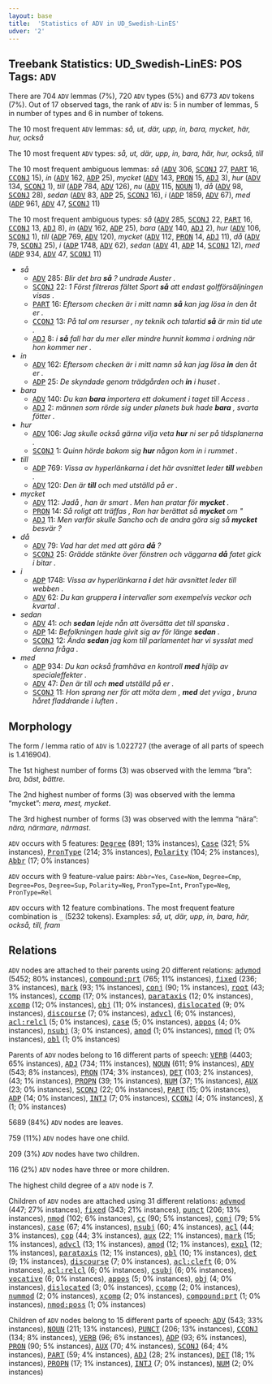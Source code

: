 ```yaml
---
layout: base
title:  'Statistics of ADV in UD_Swedish-LinES'
udver: '2'
---
```


## Treebank Statistics: UD_Swedish-LinES: POS Tags: `ADV`

There are 704 `ADV` lemmas (7%), 720 `ADV` types (5%) and 6773 `ADV` tokens (7%).
Out of 17 observed tags, the rank of `ADV` is: 5 in number of lemmas, 5 in number of types and 6 in number of tokens.

The 10 most frequent `ADV` lemmas: <em>så, ut, där, upp, in, bara, mycket, här, hur, också</em>

The 10 most frequent `ADV` types:  <em>så, ut, där, upp, in, bara, här, hur, också, till</em>

The 10 most frequent ambiguous lemmas: <em>så</em> (<tt><a href="sv_lines-pos-ADV.html">ADV</a></tt> 306, <tt><a href="sv_lines-pos-SCONJ.html">SCONJ</a></tt> 27, <tt><a href="sv_lines-pos-PART.html">PART</a></tt> 16, <tt><a href="sv_lines-pos-CCONJ.html">CCONJ</a></tt> 15), <em>in</em> (<tt><a href="sv_lines-pos-ADV.html">ADV</a></tt> 162, <tt><a href="sv_lines-pos-ADP.html">ADP</a></tt> 25), <em>mycket</em> (<tt><a href="sv_lines-pos-ADV.html">ADV</a></tt> 143, <tt><a href="sv_lines-pos-PRON.html">PRON</a></tt> 15, <tt><a href="sv_lines-pos-ADJ.html">ADJ</a></tt> 3), <em>hur</em> (<tt><a href="sv_lines-pos-ADV.html">ADV</a></tt> 134, <tt><a href="sv_lines-pos-SCONJ.html">SCONJ</a></tt> 1), <em>till</em> (<tt><a href="sv_lines-pos-ADP.html">ADP</a></tt> 784, <tt><a href="sv_lines-pos-ADV.html">ADV</a></tt> 126), <em>nu</em> (<tt><a href="sv_lines-pos-ADV.html">ADV</a></tt> 115, <tt><a href="sv_lines-pos-NOUN.html">NOUN</a></tt> 1), <em>då</em> (<tt><a href="sv_lines-pos-ADV.html">ADV</a></tt> 98, <tt><a href="sv_lines-pos-SCONJ.html">SCONJ</a></tt> 28), <em>sedan</em> (<tt><a href="sv_lines-pos-ADV.html">ADV</a></tt> 83, <tt><a href="sv_lines-pos-ADP.html">ADP</a></tt> 25, <tt><a href="sv_lines-pos-SCONJ.html">SCONJ</a></tt> 16), <em>i</em> (<tt><a href="sv_lines-pos-ADP.html">ADP</a></tt> 1859, <tt><a href="sv_lines-pos-ADV.html">ADV</a></tt> 67), <em>med</em> (<tt><a href="sv_lines-pos-ADP.html">ADP</a></tt> 961, <tt><a href="sv_lines-pos-ADV.html">ADV</a></tt> 47, <tt><a href="sv_lines-pos-SCONJ.html">SCONJ</a></tt> 11)

The 10 most frequent ambiguous types:  <em>så</em> (<tt><a href="sv_lines-pos-ADV.html">ADV</a></tt> 285, <tt><a href="sv_lines-pos-SCONJ.html">SCONJ</a></tt> 22, <tt><a href="sv_lines-pos-PART.html">PART</a></tt> 16, <tt><a href="sv_lines-pos-CCONJ.html">CCONJ</a></tt> 13, <tt><a href="sv_lines-pos-ADJ.html">ADJ</a></tt> 8), <em>in</em> (<tt><a href="sv_lines-pos-ADV.html">ADV</a></tt> 162, <tt><a href="sv_lines-pos-ADP.html">ADP</a></tt> 25), <em>bara</em> (<tt><a href="sv_lines-pos-ADV.html">ADV</a></tt> 140, <tt><a href="sv_lines-pos-ADJ.html">ADJ</a></tt> 2), <em>hur</em> (<tt><a href="sv_lines-pos-ADV.html">ADV</a></tt> 106, <tt><a href="sv_lines-pos-SCONJ.html">SCONJ</a></tt> 1), <em>till</em> (<tt><a href="sv_lines-pos-ADP.html">ADP</a></tt> 769, <tt><a href="sv_lines-pos-ADV.html">ADV</a></tt> 120), <em>mycket</em> (<tt><a href="sv_lines-pos-ADV.html">ADV</a></tt> 112, <tt><a href="sv_lines-pos-PRON.html">PRON</a></tt> 14, <tt><a href="sv_lines-pos-ADJ.html">ADJ</a></tt> 11), <em>då</em> (<tt><a href="sv_lines-pos-ADV.html">ADV</a></tt> 79, <tt><a href="sv_lines-pos-SCONJ.html">SCONJ</a></tt> 25), <em>i</em> (<tt><a href="sv_lines-pos-ADP.html">ADP</a></tt> 1748, <tt><a href="sv_lines-pos-ADV.html">ADV</a></tt> 62), <em>sedan</em> (<tt><a href="sv_lines-pos-ADV.html">ADV</a></tt> 41, <tt><a href="sv_lines-pos-ADP.html">ADP</a></tt> 14, <tt><a href="sv_lines-pos-SCONJ.html">SCONJ</a></tt> 12), <em>med</em> (<tt><a href="sv_lines-pos-ADP.html">ADP</a></tt> 934, <tt><a href="sv_lines-pos-ADV.html">ADV</a></tt> 47, <tt><a href="sv_lines-pos-SCONJ.html">SCONJ</a></tt> 11)


* <em>så</em>
  * <tt><a href="sv_lines-pos-ADV.html">ADV</a></tt> 285: <em>Blir det bra <b>så</b> ? undrade Auster .</em>
  * <tt><a href="sv_lines-pos-SCONJ.html">SCONJ</a></tt> 22: <em>1 Först filtreras fältet Sport <b>så</b> att endast golfförsäljningen visas .</em>
  * <tt><a href="sv_lines-pos-PART.html">PART</a></tt> 16: <em>Eftersom checken är i mitt namn <b>så</b> kan jag lösa in den åt er .</em>
  * <tt><a href="sv_lines-pos-CCONJ.html">CCONJ</a></tt> 13: <em>På tal om resurser , ny teknik och talartid <b>så</b> är min tid ute .</em>
  * <tt><a href="sv_lines-pos-ADJ.html">ADJ</a></tt> 8: <em>i <b>så</b> fall har du mer eller mindre hunnit komma i ordning när hon kommer ner .</em>
* <em>in</em>
  * <tt><a href="sv_lines-pos-ADV.html">ADV</a></tt> 162: <em>Eftersom checken är i mitt namn så kan jag lösa <b>in</b> den åt er .</em>
  * <tt><a href="sv_lines-pos-ADP.html">ADP</a></tt> 25: <em>De skyndade genom trädgården och <b>in</b> i huset .</em>
* <em>bara</em>
  * <tt><a href="sv_lines-pos-ADV.html">ADV</a></tt> 140: <em>Du kan <b>bara</b> importera ett dokument i taget till Access .</em>
  * <tt><a href="sv_lines-pos-ADJ.html">ADJ</a></tt> 2: <em>männen som rörde sig under planets buk hade <b>bara</b> , svarta fötter .</em>
* <em>hur</em>
  * <tt><a href="sv_lines-pos-ADV.html">ADV</a></tt> 106: <em>Jag skulle också gärna vilja veta <b>hur</b> ni ser på tidsplanerna .</em>
  * <tt><a href="sv_lines-pos-SCONJ.html">SCONJ</a></tt> 1: <em>Quinn hörde bakom sig <b>hur</b> någon kom in i rummet .</em>
* <em>till</em>
  * <tt><a href="sv_lines-pos-ADP.html">ADP</a></tt> 769: <em>Vissa av hyperlänkarna i det här avsnittet leder <b>till</b> webben .</em>
  * <tt><a href="sv_lines-pos-ADV.html">ADV</a></tt> 120: <em>Den är <b>till</b> och med utställd på er .</em>
* <em>mycket</em>
  * <tt><a href="sv_lines-pos-ADV.html">ADV</a></tt> 112: <em>Jadå , han är smart . Men han pratar för <b>mycket</b> .</em>
  * <tt><a href="sv_lines-pos-PRON.html">PRON</a></tt> 14: <em>Så roligt att träffas , Ron har berättat så <b>mycket</b> om "</em>
  * <tt><a href="sv_lines-pos-ADJ.html">ADJ</a></tt> 11: <em>Men varför skulle Sancho och de andra göra sig så <b>mycket</b> besvär ?</em>
* <em>då</em>
  * <tt><a href="sv_lines-pos-ADV.html">ADV</a></tt> 79: <em>Vad har det med att göra <b>då</b> ?</em>
  * <tt><a href="sv_lines-pos-SCONJ.html">SCONJ</a></tt> 25: <em>Grädde stänkte över fönstren och väggarna <b>då</b> fatet gick i bitar .</em>
* <em>i</em>
  * <tt><a href="sv_lines-pos-ADP.html">ADP</a></tt> 1748: <em>Vissa av hyperlänkarna <b>i</b> det här avsnittet leder till webben .</em>
  * <tt><a href="sv_lines-pos-ADV.html">ADV</a></tt> 62: <em>Du kan gruppera <b>i</b> intervaller som exempelvis veckor och kvartal .</em>
* <em>sedan</em>
  * <tt><a href="sv_lines-pos-ADV.html">ADV</a></tt> 41: <em>och <b>sedan</b> lejde nån att översätta det till spanska .</em>
  * <tt><a href="sv_lines-pos-ADP.html">ADP</a></tt> 14: <em>Befolkningen hade givit sig av för länge <b>sedan</b> .</em>
  * <tt><a href="sv_lines-pos-SCONJ.html">SCONJ</a></tt> 12: <em>Ända <b>sedan</b> jag kom till parlamentet har vi sysslat med denna fråga .</em>
* <em>med</em>
  * <tt><a href="sv_lines-pos-ADP.html">ADP</a></tt> 934: <em>Du kan också framhäva en kontroll <b>med</b> hjälp av specialeffekter .</em>
  * <tt><a href="sv_lines-pos-ADV.html">ADV</a></tt> 47: <em>Den är till och <b>med</b> utställd på er .</em>
  * <tt><a href="sv_lines-pos-SCONJ.html">SCONJ</a></tt> 11: <em>Hon sprang ner för att möta dem , <b>med</b> det yviga , bruna håret fladdrande i luften .</em>

## Morphology

The form / lemma ratio of `ADV` is 1.022727 (the average of all parts of speech is 1.416904).

The 1st highest number of forms (3) was observed with the lemma “bra”: <em>bra, bäst, bättre</em>.

The 2nd highest number of forms (3) was observed with the lemma “mycket”: <em>mera, mest, mycket</em>.

The 3rd highest number of forms (3) was observed with the lemma “nära”: <em>nära, närmare, närmast</em>.

`ADV` occurs with 5 features: <tt><a href="sv_lines-feat-Degree.html">Degree</a></tt> (891; 13% instances), <tt><a href="sv_lines-feat-Case.html">Case</a></tt> (321; 5% instances), <tt><a href="sv_lines-feat-PronType.html">PronType</a></tt> (214; 3% instances), <tt><a href="sv_lines-feat-Polarity.html">Polarity</a></tt> (104; 2% instances), <tt><a href="sv_lines-feat-Abbr.html">Abbr</a></tt> (17; 0% instances)

`ADV` occurs with 9 feature-value pairs: `Abbr=Yes`, `Case=Nom`, `Degree=Cmp`, `Degree=Pos`, `Degree=Sup`, `Polarity=Neg`, `PronType=Int`, `PronType=Neg`, `PronType=Rel`

`ADV` occurs with 12 feature combinations.
The most frequent feature combination is `_` (5232 tokens).
Examples: <em>så, ut, där, upp, in, bara, här, också, till, fram</em>


## Relations

`ADV` nodes are attached to their parents using 20 different relations: <tt><a href="sv_lines-dep-advmod.html">advmod</a></tt> (5452; 80% instances), <tt><a href="sv_lines-dep-compound-prt.html">compound:prt</a></tt> (765; 11% instances), <tt><a href="sv_lines-dep-fixed.html">fixed</a></tt> (236; 3% instances), <tt><a href="sv_lines-dep-mark.html">mark</a></tt> (93; 1% instances), <tt><a href="sv_lines-dep-conj.html">conj</a></tt> (90; 1% instances), <tt><a href="sv_lines-dep-root.html">root</a></tt> (43; 1% instances), <tt><a href="sv_lines-dep-ccomp.html">ccomp</a></tt> (17; 0% instances), <tt><a href="sv_lines-dep-parataxis.html">parataxis</a></tt> (12; 0% instances), <tt><a href="sv_lines-dep-xcomp.html">xcomp</a></tt> (12; 0% instances), <tt><a href="sv_lines-dep-obj.html">obj</a></tt> (11; 0% instances), <tt><a href="sv_lines-dep-dislocated.html">dislocated</a></tt> (9; 0% instances), <tt><a href="sv_lines-dep-discourse.html">discourse</a></tt> (7; 0% instances), <tt><a href="sv_lines-dep-advcl.html">advcl</a></tt> (6; 0% instances), <tt><a href="sv_lines-dep-acl-relcl.html">acl:relcl</a></tt> (5; 0% instances), <tt><a href="sv_lines-dep-case.html">case</a></tt> (5; 0% instances), <tt><a href="sv_lines-dep-appos.html">appos</a></tt> (4; 0% instances), <tt><a href="sv_lines-dep-nsubj.html">nsubj</a></tt> (3; 0% instances), <tt><a href="sv_lines-dep-amod.html">amod</a></tt> (1; 0% instances), <tt><a href="sv_lines-dep-nmod.html">nmod</a></tt> (1; 0% instances), <tt><a href="sv_lines-dep-obl.html">obl</a></tt> (1; 0% instances)

Parents of `ADV` nodes belong to 16 different parts of speech: <tt><a href="sv_lines-pos-VERB.html">VERB</a></tt> (4403; 65% instances), <tt><a href="sv_lines-pos-ADJ.html">ADJ</a></tt> (734; 11% instances), <tt><a href="sv_lines-pos-NOUN.html">NOUN</a></tt> (611; 9% instances), <tt><a href="sv_lines-pos-ADV.html">ADV</a></tt> (543; 8% instances), <tt><a href="sv_lines-pos-PRON.html">PRON</a></tt> (174; 3% instances), <tt><a href="sv_lines-pos-DET.html">DET</a></tt> (103; 2% instances),  (43; 1% instances), <tt><a href="sv_lines-pos-PROPN.html">PROPN</a></tt> (39; 1% instances), <tt><a href="sv_lines-pos-NUM.html">NUM</a></tt> (37; 1% instances), <tt><a href="sv_lines-pos-AUX.html">AUX</a></tt> (23; 0% instances), <tt><a href="sv_lines-pos-SCONJ.html">SCONJ</a></tt> (22; 0% instances), <tt><a href="sv_lines-pos-PART.html">PART</a></tt> (15; 0% instances), <tt><a href="sv_lines-pos-ADP.html">ADP</a></tt> (14; 0% instances), <tt><a href="sv_lines-pos-INTJ.html">INTJ</a></tt> (7; 0% instances), <tt><a href="sv_lines-pos-CCONJ.html">CCONJ</a></tt> (4; 0% instances), <tt><a href="sv_lines-pos-X.html">X</a></tt> (1; 0% instances)

5689 (84%) `ADV` nodes are leaves.

759 (11%) `ADV` nodes have one child.

209 (3%) `ADV` nodes have two children.

116 (2%) `ADV` nodes have three or more children.

The highest child degree of a `ADV` node is 7.

Children of `ADV` nodes are attached using 31 different relations: <tt><a href="sv_lines-dep-advmod.html">advmod</a></tt> (447; 27% instances), <tt><a href="sv_lines-dep-fixed.html">fixed</a></tt> (343; 21% instances), <tt><a href="sv_lines-dep-punct.html">punct</a></tt> (206; 13% instances), <tt><a href="sv_lines-dep-nmod.html">nmod</a></tt> (102; 6% instances), <tt><a href="sv_lines-dep-cc.html">cc</a></tt> (90; 5% instances), <tt><a href="sv_lines-dep-conj.html">conj</a></tt> (79; 5% instances), <tt><a href="sv_lines-dep-case.html">case</a></tt> (67; 4% instances), <tt><a href="sv_lines-dep-nsubj.html">nsubj</a></tt> (60; 4% instances), <tt><a href="sv_lines-dep-acl.html">acl</a></tt> (44; 3% instances), <tt><a href="sv_lines-dep-cop.html">cop</a></tt> (44; 3% instances), <tt><a href="sv_lines-dep-aux.html">aux</a></tt> (22; 1% instances), <tt><a href="sv_lines-dep-mark.html">mark</a></tt> (15; 1% instances), <tt><a href="sv_lines-dep-advcl.html">advcl</a></tt> (13; 1% instances), <tt><a href="sv_lines-dep-amod.html">amod</a></tt> (12; 1% instances), <tt><a href="sv_lines-dep-expl.html">expl</a></tt> (12; 1% instances), <tt><a href="sv_lines-dep-parataxis.html">parataxis</a></tt> (12; 1% instances), <tt><a href="sv_lines-dep-obl.html">obl</a></tt> (10; 1% instances), <tt><a href="sv_lines-dep-det.html">det</a></tt> (9; 1% instances), <tt><a href="sv_lines-dep-discourse.html">discourse</a></tt> (7; 0% instances), <tt><a href="sv_lines-dep-acl-cleft.html">acl:cleft</a></tt> (6; 0% instances), <tt><a href="sv_lines-dep-acl-relcl.html">acl:relcl</a></tt> (6; 0% instances), <tt><a href="sv_lines-dep-csubj.html">csubj</a></tt> (6; 0% instances), <tt><a href="sv_lines-dep-vocative.html">vocative</a></tt> (6; 0% instances), <tt><a href="sv_lines-dep-appos.html">appos</a></tt> (5; 0% instances), <tt><a href="sv_lines-dep-obj.html">obj</a></tt> (4; 0% instances), <tt><a href="sv_lines-dep-dislocated.html">dislocated</a></tt> (3; 0% instances), <tt><a href="sv_lines-dep-ccomp.html">ccomp</a></tt> (2; 0% instances), <tt><a href="sv_lines-dep-nummod.html">nummod</a></tt> (2; 0% instances), <tt><a href="sv_lines-dep-xcomp.html">xcomp</a></tt> (2; 0% instances), <tt><a href="sv_lines-dep-compound-prt.html">compound:prt</a></tt> (1; 0% instances), <tt><a href="sv_lines-dep-nmod-poss.html">nmod:poss</a></tt> (1; 0% instances)

Children of `ADV` nodes belong to 15 different parts of speech: <tt><a href="sv_lines-pos-ADV.html">ADV</a></tt> (543; 33% instances), <tt><a href="sv_lines-pos-NOUN.html">NOUN</a></tt> (211; 13% instances), <tt><a href="sv_lines-pos-PUNCT.html">PUNCT</a></tt> (206; 13% instances), <tt><a href="sv_lines-pos-CCONJ.html">CCONJ</a></tt> (134; 8% instances), <tt><a href="sv_lines-pos-VERB.html">VERB</a></tt> (96; 6% instances), <tt><a href="sv_lines-pos-ADP.html">ADP</a></tt> (93; 6% instances), <tt><a href="sv_lines-pos-PRON.html">PRON</a></tt> (90; 5% instances), <tt><a href="sv_lines-pos-AUX.html">AUX</a></tt> (70; 4% instances), <tt><a href="sv_lines-pos-SCONJ.html">SCONJ</a></tt> (64; 4% instances), <tt><a href="sv_lines-pos-PART.html">PART</a></tt> (59; 4% instances), <tt><a href="sv_lines-pos-ADJ.html">ADJ</a></tt> (28; 2% instances), <tt><a href="sv_lines-pos-DET.html">DET</a></tt> (18; 1% instances), <tt><a href="sv_lines-pos-PROPN.html">PROPN</a></tt> (17; 1% instances), <tt><a href="sv_lines-pos-INTJ.html">INTJ</a></tt> (7; 0% instances), <tt><a href="sv_lines-pos-NUM.html">NUM</a></tt> (2; 0% instances)

